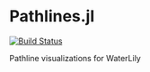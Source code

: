 # Pathlines.jl

[![Build Status](https://github.com/weymouth/Pathlines.jl/actions/workflows/CI.yml/badge.svg?branch=master)](https://github.com/weymouth/Pathlines.jl/actions/workflows/CI.yml?query=branch%3Amaster)

Pathline visualizations for WaterLily
